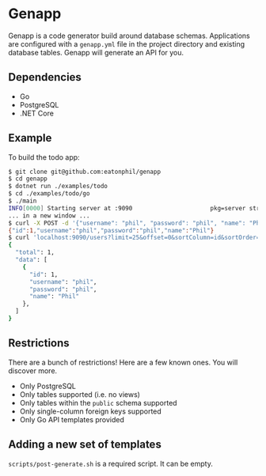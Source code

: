 # Genapp

Genapp is a code generator build around database schemas. Applications
are configured with a `genapp.yml` file in the project directory and
existing database tables. Genapp will generate an API for you.

## Dependencies

* Go
* PostgreSQL
* .NET Core

## Example

To build the todo app:

```bash
$ git clone git@github.com:eatonphil/genapp
$ cd genapp
$ dotnet run ./examples/todo
$ cd ./examples/todo/go
$ ./main
INFO[0000] Starting server at :9090                      pkg=server struct=Server
... in a new window ...
$ curl -X POST -d '{"username": "phil", "password": "phil", "name": "Phil"}' localhost:9090/users/new
{"id":1,"username":"phil","password":"phil","name":"Phil"}
$ curl 'localhost:9090/users?limit=25&offset=0&sortColumn=id&sortOrder=desc' | jq
{
  "total": 1,
  "data": [
    {
      "id": 1,
      "username": "phil",
      "password": "phil",
      "name": "Phil"
    },
  ]
}
```

## Restrictions

There are a bunch of restrictions! Here are a few known ones. You will discover more.

* Only PostgreSQL
* Only tables supported (i.e. no views)
* Only tables within the `public` schema supported
* Only single-column foreign keys supported
* Only Go API templates provided

## Adding a new set of templates

`scripts/post-generate.sh` is a required script. It can be empty.
